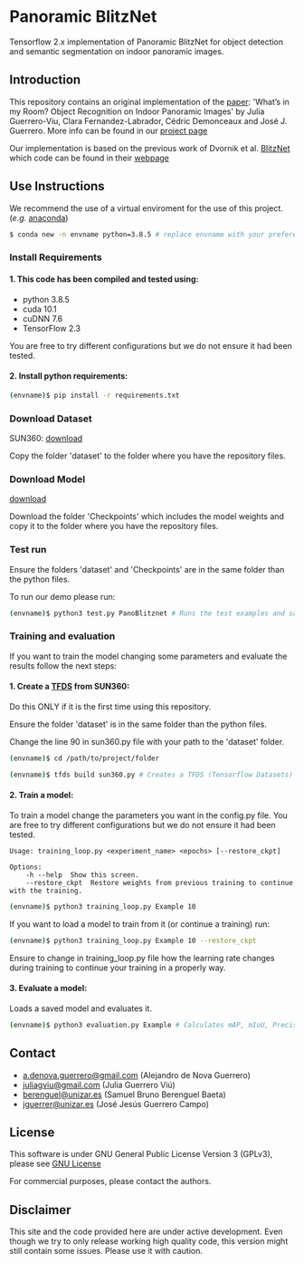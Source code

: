 # Panoramic BlitzNet
Tensorflow 2.x implementation of Panoramic BlitzNet for object detection and semantic segmentation on indoor panoramic images.

## Introduction
This repository contains an original implementation of the [paper](https://ieeexplore.ieee.org/stamp/stamp.jsp?arnumber=9197335): 'What’s in my Room? Object Recognition on Indoor Panoramic Images' by Julia Guerrero-Viu, Clara Fernandez-Labrador, Cédric Demonceaux and José J. Guerrero.
More info can be found in our [project page](https://webdiis.unizar.es/~jguerrer/room_OR/)

Our implementation is based on the previous work of Dvornik et al. [BlitzNet](https://arxiv.org/abs/1708.02813) which code can be found in their [webpage](https://github.com/dvornikita/blitznet)

## Use Instructions
We recommend the use of a virtual enviroment for the use of this project. (*e.g.* [anaconda](https://www.anaconda.com/products/individual))
```bash
$ conda new -n envname python=3.8.5 # replace envname with your prefered name
```
### Install Requirements
#### 1. This code has been compiled and tested using:
  - python 3.8.5
  - cuda 10.1
  - cuDNN 7.6
  - TensorFlow 2.3
 
 You are free to try different configurations but we do not ensure it had been tested.
#### 2. Install  python requirements:
  ```bash
  (envname)$ pip install -r requirements.txt
  ```
### Download Dataset
SUN360: [download](https://webdiis.unizar.es/~jguerrer/room_OR/#download-dataset)

Copy the folder 'dataset' to the folder where you have the repository files.

### Download Model
[download](https://drive.google.com/drive/u/2/folders/1qfTHTsm6vrZtRnTGaTbVZjXKWxMhBX53)

Download the folder 'Checkpoints' which includes the model weights and copy it to the folder where you have the repository files.

### Test run
Ensure the folders 'dataset' and 'Checkpoints' are in the same folder than the python files.

To run our demo please run:
```bash
(envname)$ python3 test.py PanoBlitznet # Runs the test examples and saves results in 'Results' folder
```
### Training and evaluation
If you want to train the model changing some parameters and evaluate the results follow the next steps:

#### 1. Create a [TFDS](https://www.tensorflow.org/datasets/api_docs/python/tfds?version=nightly) from SUN360:
Do this  ONLY if it is the first time using this repository.

Ensure the folder 'dataset' is in the same folder than the python files.

Change the line 90 in sun360.py file with your path to the 'dataset' folder.
```bash 
(envname)$ cd /path/to/project/folder
```
```bash
(envname)$ tfds build sun360.py # Creates a TFDS (Tensorflow Datasets) from SUN360
```
#### 2. Train a model:
To train a model change the parameters you want in the config.py file.
You are free to try different configurations but we do not ensure it had been tested.
```
Usage: training_loop.py <experiment_name> <epochs> [--restore_ckpt]

Options:
	-h --help  Show this screen.
	--restore_ckpt  Restore weights from previous training to continue with the training.
```
```bash
(envname)$ python3 training_loop.py Example 10
```
If you want to load a model to train from it (or continue a training) run:
```bash
(envname)$ python3 training_loop.py Example 10 --restore_ckpt
```
Ensure to change in training_loop.py file how the learning rate changes during training to continue your training in a properly way.

#### 3. Evaluate a model:
Loads a saved model and evaluates it.
```bash
(envname)$ python3 evaluation.py Example # Calculates mAP, mIoU, Precision and Recall and saves results in 'Results' folder
```
## Contact
- a.denova.guerrero@gmail.com (Alejandro de Nova Guerrero)
- juliagviu@gmail.com (Julia Guerrero Viú)
- berenguel@unizar.es (Samuel Bruno Berenguel Baeta)
- jguerrer@unizar.es (José Jesús Guerrero Campo)

## License 
This software is under GNU General Public License Version 3 (GPLv3), please see [GNU License](http://www.gnu.org/licenses/gpl.html)

For commercial purposes, please contact the authors.

## Disclaimer
This site and the code provided here are under active development. Even though we try to only release working high quality code, this version might still contain some issues. Please use it with caution.

